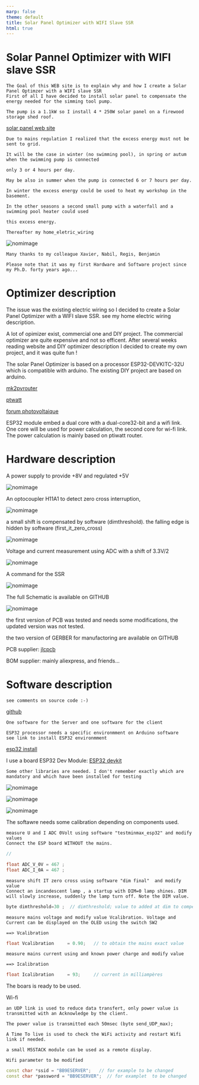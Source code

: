 ```yaml
---
marp: false
theme: default
title: Solar Panel Optimizer with WIFI Slave SSR
html: true
---
```


# Solar Pannel Optimizer with WIFI slave SSR

    The Goal of this WEB site is to explain why and how I create a Solar Panel Optimzer with a WIFI slave SSR
    First of all I have decided to install solar panel to compensate the energy needed for the simming tool pump.
 
    The pump is a 1.1kW so I install 4 * 250W solar panel on a firewood storage shed roof.

[solar panel web site](https://www.oscaro-power.com/kit-solaire-autoconsommation/706-3835-kit-solaire-autoconsommation-le-petit-kit-meilleur-prix.html#/175-nombre_de_panneau_kit-4/768-type_de_fixation-fibrociment)



    Due to mains regulation I realized that the excess energy must not be sent to grid. 
    
    It will be the case in winter (no swimming pool), in spring or autum when the swimming pump is connected 
    
    only 3 or 4 hours per day.

    May be also in summer when the pump is connected 6 or 7 hours per day.

    In winter the excess energy could be used to heat my workshop in the basement.

    In the other seasons a second small pump with a waterfall and a swimming pool heater could used 
    
    this excess energy.

    Thereafter my home_eletric_wiring

![nomimage](home_eletric_wiring.jpg)

    Many thanks to my colleague Xavier, Nabil, Regis, Benjamin

    Please note that it was my first Hardware and Software project since my Ph.D. forty years ago...
    
    

# Optimizer description

The issue was the existing electric wiring so I decided to create a Solar Panel Optimizer with a WIFI slave SSR. see my home electric wiring description.

A lot of opimizer exist, commercial one and DIY project. The commercial optimizer are quite expensive and not so efficent. After several weeks reading website and DIY optimizer description I decided to create my own project, and it was quite fun !

 The solar Panel Optimizer is based on a processor ESP32-DEVKITC-32U which is compatible with arduino. The existing DIY project are based on arduino.

 [mk2pvrouter](https://mk2pvrouter.co.uk/index.html)

 [ptwatt](http://ptiwatt.kyna.eu/?post/2018/07/23/Fabriquer-un-power-router)

 [forum photovoltaique](http://forum-photovoltaique.fr/viewtopic.php?f=18&t=38146)
 

 ESP32 module embed a dual core with a dual-core32-bit and a wifi link. 
 One core will be used for power calculation, the second core for wi-fi link.
 The power calculation is mainly based on ptiwatt router.



# Hardware description


 A power supply to provide +8V and regulated +5V 

![nomimage](power_supply.jpg)

 An optocoupler H11A1 to detect zero cross interruption, 

![nomimage](Zero_cross_detection.jpg)

a small shift is compensated by software (dimthreshold). the falling edge is hidden by software (first_it_zero_cross)

![nomimage](Zero_cross_detection_IT.jpg)

 Voltage and current measurement using ADC with a shift of 3.3V/2

![nomimage](UI_measurement.jpg)

A command for the SSR

![nomimage](SSR_control.jpg)

The full Schematic is available on GITHUB

![nomimage](schema.jpg)


 the first version of PCB was tested and needs some modifications, the updated version was not tested.
 
 the two version of GERBER for manufactoring are available on GITHUB
 
 PCB supplier: [jlcpcb](https://jlcpcb.com/)

 BOM supplier: mainly aliexpress, and friends...

 


# Software description


    see comments on source code :-)    
    
[github](https://github.com/jjdegaine/Wifi-Solar-panel-optimizer-)

    One software for the Server and one software for the client

    ESP32 processor needs a specific environmment on Arduino software
    see link to install ESP32 environmment

[esp32 install](https://randomnerdtutorials.com/installing-the-esp32-board-in-arduino-ide-windows-instructions/)

I use a board ESP32 Dev Module:  [ESP32 devkit](https://www.tme.eu/fr/details/esp32-devkitc-32u/outils-pour-transmission-de-donnees/espressif/)

    Some other libraries are needed. I don't remember exactly which are mandatory and which have been installed for testing

![nomimage](libraries_1.jpg) 

![nomimage](libraries_2.jpg) 

![nomimage](libraries_3.jpg)

The softawre needs some calibration depending on components used.

    measure U and I ADC 0Volt using software "testminmax_esp32" and modify values
    Connect the ESP board WITHOUT the mains.

```c++
//

float ADC_V_0V = 467 ;
float ADC_I_0A = 467 ;
```


    measure shift IT zero cross using software "dim final"  and modify value 
    Connect an incandescent lamp , a startup with DIM=0 lamp shines. DIM will slowly increase, suddenly the lamp turn off. Note the DIM value.

```c++
byte dimthreshold=30 ;	// dimthreshold; value to added at dim to compensate phase shift
```
    measure mains voltage and modify value Vcalibration. Voltage and Current can be displayed on the OLED using the switch SW2

    ==> Vcalibration
```c++
float Vcalibration     = 0.90;   // to obtain the mains exact value 
```

    measure mains current using and known power charge and modify value

    ==> Icalibration
```c++
float Icalibration     = 93;     // current in milliampères
```
   The boars is ready to be used.
 
Wi-fi

    an UDP link is used to reduce data transfert, only power value is transmitted with an Acknowledge by the client.

    The power value is transmitted each 50msec (byte send_UDP_max); 

    A Time To live is used to check the WiFi activity and restart Wifi link if needed.

    a small M5STACK module can be used as a remote display.

    Wifi parameter to be modified

```c++
const char *ssid = "BB9ESERVER";   // for example to be changed 
const char *password = "BB9ESERVER";  // for examplet  to be changed
```
    



